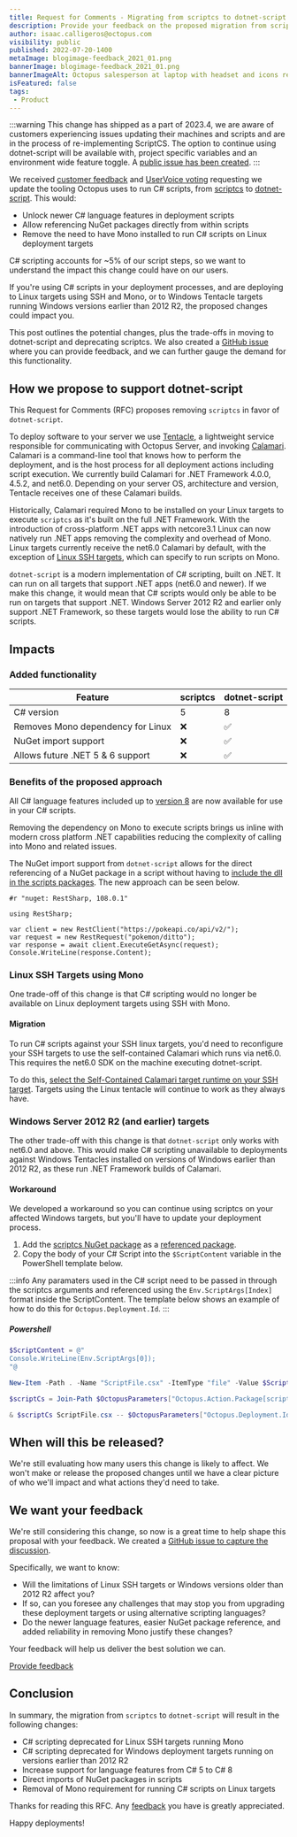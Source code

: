 ```yaml
---
title: Request for Comments - Migrating from scriptcs to dotnet-script
description: Provide your feedback on the proposed migration from scriptcs to dotnet-script.
author: isaac.calligeros@octopus.com
visibility: public
published: 2022-07-20-1400
metaImage: blogimage-feedback_2021_01.png
bannerImage: blogimage-feedback_2021_01.png
bannerImageAlt: Octopus salesperson at laptop with headset and icons representing customer feedback
isFeatured: false
tags:
 - Product
---
```


:::warning
This change has shipped as a part of 2023.4, we are aware of customers experiencing issues updating their machines and scripts and are in the process of re-implementing ScriptCS. The option to continue using dotnet-script will be available with, project specific variables and an environment wide feature toggle. A [public issue has been created](https://github.com/OctopusDeploy/Issues/issues/8359).
:::

We received [customer feedback](https://help.octopus.com/t/consider-use-dotnet-script-vs-scriptcs/22144) and [UserVoice voting](https://octopusdeploy.uservoice.com/forums/170787-general/suggestions/31454668-allow-the-use-of-c-script-csx-using-net-core) requesting we update the tooling Octopus uses to run C# scripts, from [scriptcs](https://github.com/scriptcs/scriptcs) to [dotnet-script](https://github.com/filipw/dotnet-script). This would: 

- Unlock newer C# language features in deployment scripts
- Allow referencing NuGet packages directly from within scripts
- Remove the need to have Mono installed to run C# scripts on Linux deployment targets

C# scripting accounts for ~5% of our script steps, so we want to understand the impact this change could have on our users.

If you're using C# scripts in your deployment processes, and are deploying to Linux targets using SSH and Mono, or to Windows Tentacle targets running Windows versions earlier than 2012 R2, the proposed changes could impact you.

This post outlines the potential changes, plus the trade-offs in moving to dotnet-script and deprecating scriptcs. We also created a [GitHub issue](https://github.com/OctopusDeploy/StepsFeedback/issues/9) where you can provide feedback, and we can further gauge the demand for this functionality.

## How we propose to support dotnet-script

This Request for Comments (RFC) proposes removing `scriptcs` in favor of `dotnet-script`.

To deploy software to your server we use [Tentacle](https://github.com/OctopusDeploy/OctopusTentacle), a lightweight service responsible for communicating with Octopus Server, and invoking [Calamari](https://github.com/OctopusDeploy/Calamari). Calamari is a command-line tool that knows how to perform the deployment, and is the host process for all deployment actions including script execution. We currently build Calamari for .NET Framework 4.0.0, 4.5.2, and net6.0. Depending on your server OS, architecture and version, Tentacle receives one of these Calamari builds.

Historically, Calamari required Mono to be installed on your Linux targets to execute `scriptcs` as it's built on the full .NET Framework. With the introduction of cross-platform .NET apps with netcore3.1 Linux can now natively run .NET apps removing the complexity and overhead of Mono. Linux targets currently receive the net6.0 Calamari by default, with the exception of [Linux SSH targets](https://octopus.com/docs/infrastructure/deployment-targets/linux/ssh-target#add-an-ssh-connection), which can specify to run scripts on Mono.

`dotnet-script` is a modern implementation of C# scripting, built on .NET. It can run on all targets that support .NET apps (net6.0 and newer). If we make this change, it would mean that C# scripts would only be able to be run on targets that support .NET. Windows Server 2012 R2 and earlier only support .NET Framework, so these targets would lose the ability to run C# scripts.

## Impacts

### Added functionality
| Feature                               | scriptcs          | dotnet-script    |
|---------------------------------------|-------------------|------------------|
| C# version                            | 5                 | 8                |
| Removes Mono dependency for Linux      | ❌                | ✅              |
| NuGet import support                  | ❌                | ✅              |
| Allows future .NET 5 & 6 support      | ❌                | ✅              |

### Benefits of the proposed approach

All C# language features included up to [version 8](https://docs.microsoft.com/en-us/dotnet/csharp/whats-new/csharp-8) are now available for use in your C# scripts.

Removing the dependency on Mono to execute scripts brings us inline with modern cross platform .NET capabilities reducing the complexity of calling into Mono and related issues.

The NuGet import support from `dotnet-script` allows for the direct referencing of a NuGet package in a script without having to [include the dll in the scripts packages](https://octopus.com/docs/octopus-rest-api/octopus.client/using-client-in-octopus). The new approach can be seen below.

```
#r "nuget: RestSharp, 108.0.1"

using RestSharp;
  
var client = new RestClient("https://pokeapi.co/api/v2/");
var request = new RestRequest("pokemon/ditto");
var response = await client.ExecuteGetAsync(request);
Console.WriteLine(response.Content);
```

### Linux SSH Targets using Mono
One trade-off of this change is that C# scripting would no longer be available on Linux deployment targets using SSH with Mono.

#### Migration

To run C# scripts against your SSH linux targets, you'd need to reconfigure your SSH targets to use the self-contained Calamari which runs via net6.0. This requires the net6.0 SDK on the machine executing dotnet-script.

To do this, [select the Self-Contained Calamari target runtime on your SSH target](https://octopus.com/docs/infrastructure/deployment-targets/linux/ssh-target#self-contained-calamari). Targets using the Linux tentacle will continue to work as they always have.

### Windows Server 2012 R2 (and earlier) targets
The other trade-off with this change is that `dotnet-script` only works with net6.0 and above. This would make C# scripting unavailable to deployments against Windows Tentacles installed on versions of Windows earlier than 2012 R2, as these run .NET Framework builds of Calamari. 

#### Workaround

We developed a workaround so you can continue using scriptcs on your affected Windows targets, but you'll have to update your deployment process. 

1. Add the [scriptcs NuGet package](https://www.nuget.org/packages/scriptcs/) as a [referenced package](https://octopus.com/blog/script-step-packages).
2. Copy the body of your C# Script into the `$ScriptContent` variable in the PowerShell template below.

:::info
Any paramaters used in the C# script need to be passed in through the scriptcs arguments and referenced using the `Env.ScriptArgs[Index]` format inside the ScriptContent. The template below shows an example of how to do this for `Octopus.Deployment.Id`.
:::

##### Powershell
```powershell
$ScriptContent = @"
Console.WriteLine(Env.ScriptArgs[0]);
"@

New-Item -Path . -Name "ScriptFile.csx" -ItemType "file" -Value $ScriptContent

$scriptCs = Join-Path $OctopusParameters["Octopus.Action.Package[scriptcs].ExtractedPath"] "tools/scriptcs.exe"

& $scriptCs ScriptFile.csx -- $OctopusParameters["Octopus.Deployment.Id"]
```

## When will this be released?

We're still evaluating how many users this change is likely to affect. We won't make or release the proposed changes until we have a clear picture of who we'll impact and what actions they'd need to take.

## We want your feedback

We're still considering this change, so now is a great time to help shape this proposal with your feedback. We created a [GitHub issue to capture the discussion](https://github.com/OctopusDeploy/StepsFeedback/issues/9).

Specifically, we want to know:

- Will the limitations of Linux SSH targets or Windows versions older than 2012 R2 affect you?
- If so, can you foresee any challenges that may stop you from upgrading these deployment targets or using alternative scripting languages?
- Do the newer language features, easier NuGet package reference, and added reliability in removing Mono justify these changes?

Your feedback will help us deliver the best solution we can.

<span><a class="btn btn-success" href="https://github.com/OctopusDeploy/StepsFeedback/issues/9">Provide feedback</a></span>

## Conclusion

In summary, the migration from `scriptcs` to `dotnet-script` will result in the following changes:

- C# scripting deprecated for Linux SSH targets running Mono
- C# scripting deprecated for Windows deployment targets running on versions earlier than 2012 R2
- Increase support for language features from C# 5 to C# 8
- Direct imports of NuGet packages in scripts
- Removal of Mono requirement for running C# scripts on Linux targets

Thanks for reading this RFC. Any [feedback](https://github.com/OctopusDeploy/StepsFeedback/issues/9) you have is greatly appreciated.

Happy deployments!

